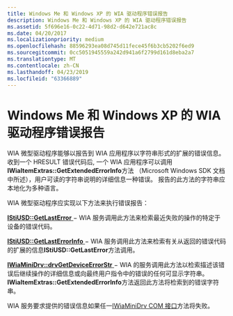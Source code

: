 ```yaml
---
title: Windows Me 和 Windows XP 的 WIA 驱动程序错误报告
description: Windows Me 和 Windows XP 的 WIA 驱动程序错误报告
ms.assetid: 5f696e16-0c22-4d71-98d2-d642e721ac8c
ms.date: 04/20/2017
ms.localizationpriority: medium
ms.openlocfilehash: 88596293ea08d745d11fece45f6b3cb5202f6ed9
ms.sourcegitcommit: 0cc5051945559a242d941a6f2799d161d8eba2a7
ms.translationtype: MT
ms.contentlocale: zh-CN
ms.lasthandoff: 04/23/2019
ms.locfileid: "63366889"
---
```

# <a name="wia-driver-error-reporting-for-windows-me-and-windows-xp"></a>Windows Me 和 Windows XP 的 WIA 驱动程序错误报告





WIA 微型驱动程序能够以报告到 WIA 应用程序以字符串形式的扩展的错误信息。 收到一个 HRESULT 错误代码后, 一个 WIA 应用程序可以调用**IWiaItemExtras::GetExtendedErrorInfo**方法 （Microsoft Windows SDK 文档中所述），用户可读的字符串说明的详细信息一种错误。 报告的此方法的字符串应本地化为多种语言。

WIA 微型驱动程序应实现以下方法来执行错误报告：

[**IStiUSD::GetLastError** ](https://msdn.microsoft.com/library/windows/hardware/ff543818) − WIA 服务调用此方法来检索最近失败的操作的特定于设备的错误代码。

[**IStiUSD::GetLastErrorInfo** ](https://msdn.microsoft.com/library/windows/hardware/ff543820) − WIA 服务调用此方法来检索有关从返回的错误代码的扩展的信息**IStiUSD::GetLastError**方法调用。

[**IWiaMiniDrv::drvGetDeviceErrorStr** ](https://msdn.microsoft.com/library/windows/hardware/ff543982) − WIA 的服务调用此方法以检索描述该错误后继续操作的详细信息或向最终用户指令中的错误的任何可显示字符串。 **IWiaItemExtras::GetExtendedErrorInfo**方法返回此方法将检索到的错误字符串。

WIA 服务要求提供的错误信息如果任一[IWiaMiniDrv COM 接口](iwiaminidrv-com-interface.md)方法将失败。

 

 




